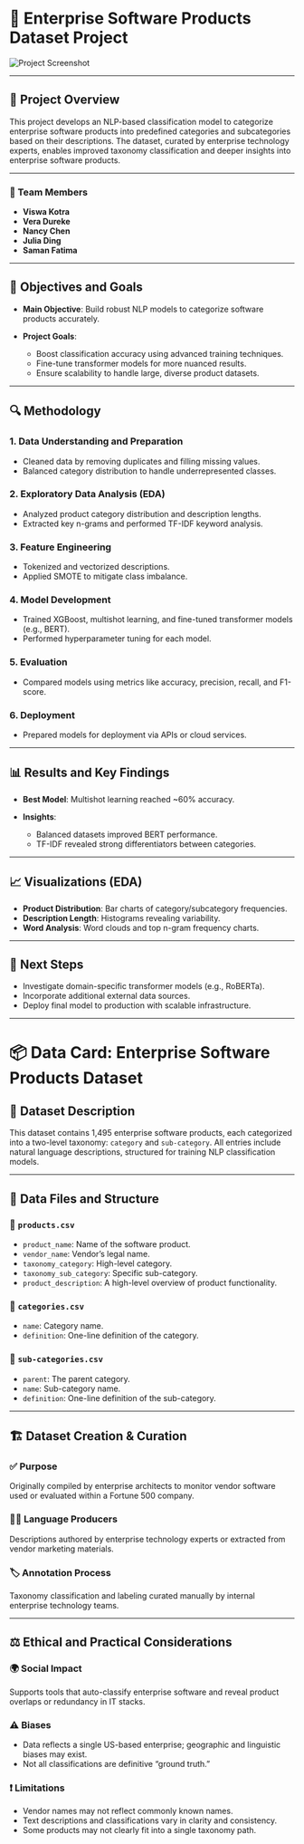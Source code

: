 
# 🧠 Enterprise Software Products Dataset Project


![Project Screenshot](https://github.com/user-attachments/assets/f4ced77c-1fe6-4772-971d-6f2bd462ddd9)

---

## 📌 Project Overview

This project develops an NLP-based classification model to categorize enterprise software products into predefined categories and subcategories based on their descriptions. The dataset, curated by enterprise technology experts, enables improved taxonomy classification and deeper insights into enterprise software products.

---

### 👥 Team Members

* **Viswa Kotra**
* **Vera Dureke**
* **Nancy Chen**
* **Julia Ding**
* **Saman Fatima**

---

## 🎯 Objectives and Goals

* **Main Objective**: Build robust NLP models to categorize software products accurately.
* **Project Goals**:

  * Boost classification accuracy using advanced training techniques.
  * Fine-tune transformer models for more nuanced results.
  * Ensure scalability to handle large, diverse product datasets.

---

## 🔍 Methodology

### 1. **Data Understanding and Preparation**

* Cleaned data by removing duplicates and filling missing values.
* Balanced category distribution to handle underrepresented classes.

### 2. **Exploratory Data Analysis (EDA)**

* Analyzed product category distribution and description lengths.
* Extracted key n-grams and performed TF-IDF keyword analysis.

### 3. **Feature Engineering**

* Tokenized and vectorized descriptions.
* Applied SMOTE to mitigate class imbalance.

### 4. **Model Development**

* Trained XGBoost, multishot learning, and fine-tuned transformer models (e.g., BERT).
* Performed hyperparameter tuning for each model.

### 5. **Evaluation**

* Compared models using metrics like accuracy, precision, recall, and F1-score.

### 6. **Deployment**

* Prepared models for deployment via APIs or cloud services.

---

## 📊 Results and Key Findings

* **Best Model**: Multishot learning reached \~60% accuracy.
* **Insights**:

  * Balanced datasets improved BERT performance.
  * TF-IDF revealed strong differentiators between categories.

---

## 📈 Visualizations (EDA)

* **Product Distribution**: Bar charts of category/subcategory frequencies.
* **Description Length**: Histograms revealing variability.
* **Word Analysis**: Word clouds and top n-gram frequency charts.

---

## 🚀 Next Steps

* Investigate domain-specific transformer models (e.g., RoBERTa).
* Incorporate additional external data sources.
* Deploy final model to production with scalable infrastructure.

---

# 📦 Data Card: Enterprise Software Products Dataset

## 📘 Dataset Description

This dataset contains 1,495 enterprise software products, each categorized into a two-level taxonomy: `category` and `sub-category`. All entries include natural language descriptions, structured for training NLP classification models.

---

## 🧾 Data Files and Structure

### 🔹 `products.csv`

* `product_name`: Name of the software product.
* `vendor_name`: Vendor’s legal name.
* `taxonomy_category`: High-level category.
* `taxonomy_sub_category`: Specific sub-category.
* `product_description`: A high-level overview of product functionality.

### 🔹 `categories.csv`

* `name`: Category name.
* `definition`: One-line definition of the category.

### 🔹 `sub-categories.csv`

* `parent`: The parent category.
* `name`: Sub-category name.
* `definition`: One-line definition of the sub-category.

---

## 🏗️ Dataset Creation & Curation

### ✅ Purpose

Originally compiled by enterprise architects to monitor vendor software used or evaluated within a Fortune 500 company.

### 🧑‍💼 Language Producers

Descriptions authored by enterprise technology experts or extracted from vendor marketing materials.

### 🏷️ Annotation Process

Taxonomy classification and labeling curated manually by internal enterprise technology teams.

---

## ⚖️ Ethical and Practical Considerations

### 🌍 Social Impact

Supports tools that auto-classify enterprise software and reveal product overlaps or redundancy in IT stacks.

### ⚠️ Biases

* Data reflects a single US-based enterprise; geographic and linguistic biases may exist.
* Not all classifications are definitive “ground truth.”

### ❗ Limitations

* Vendor names may not reflect commonly known names.
* Text descriptions and classifications vary in clarity and consistency.
* Some products may not clearly fit into a single taxonomy path.
